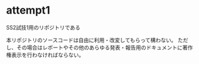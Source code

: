 # attempt1

SS2試技1用のリポジトリである

本リポジトリのソースコードは自由に利用・改変してもらって構わない。
ただし、その場合はレポートやその他のあらゆる発表・報告用のドキュメントに著作権表示を行わなければならない。
